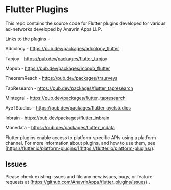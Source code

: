# Flutter Plugins

This repo contains the source code for Flutter plugins developed for various ad-networks developed by Anavrin Apps LLP.

Links to the plugins - 

Adcolony - https://pub.dev/packages/adcolony_flutter 

Tapjoy - https://pub.dev/packages/flutter_tapjoy

Mopub - https://pub.dev/packages/mopub_flutter

TheoremReach - https://pub.dev/packages/trsurveys

TapResearch - https://pub.dev/packages/flutter_tapresearch

Mintegral - https://pub.dev/packages/flutter_tapresearch

AyeTStudios - https://pub.dev/packages/flutter_ayetstudios

Inbrain - https://pub.dev/packages/flutter_inbrain

Monedata - https://pub.dev/packages/flutter_mdata

Flutter plugins enable access to platform-specific APIs using a platform channel. 
For more information about plugins, and how to use them, see
[https://flutter.io/platform-plugins/](https://flutter.io/platform-plugins/).

## Issues

Please check existing issues and file any new issues, bugs, or feature requests at (https://github.com/AnavrinApps/flutter_plugins/issues) .


